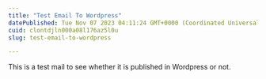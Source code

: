 ```yaml
---
title: "Test Email To Wordpress"
datePublished: Tue Nov 07 2023 04:11:24 GMT+0000 (Coordinated Universal Time)
cuid: clontdjln000a08l176az5l0u
slug: test-email-to-wordpress

---
```


This is a test mail to see whether it is published in Wordpress or not.